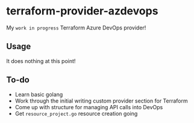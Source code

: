 # terraform-provider-azdevops

My `work in progress` Terraform Azure DevOps provider!

## Usage
It does nothing at this point!

## To-do
- Learn basic golang
- Work through the initial writing custom provider section for Terraform
- Come up with structure for managing API calls into DevOps
- Get `resource_project.go` resource creation going
